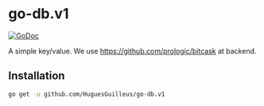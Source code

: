 # go-db.v1

[![GoDoc](https://godoc.org/github.com/HuguesGuilleus/go-db.v1?status.svg)](https://godoc.org/github.com/HuguesGuilleus/go-db.v1)

A simple key/value. We use https://github.com/prologic/bitcask at backend.

## Installation

```bash
go get -u github.com/HuguesGuilleus/go-db.v1
```
